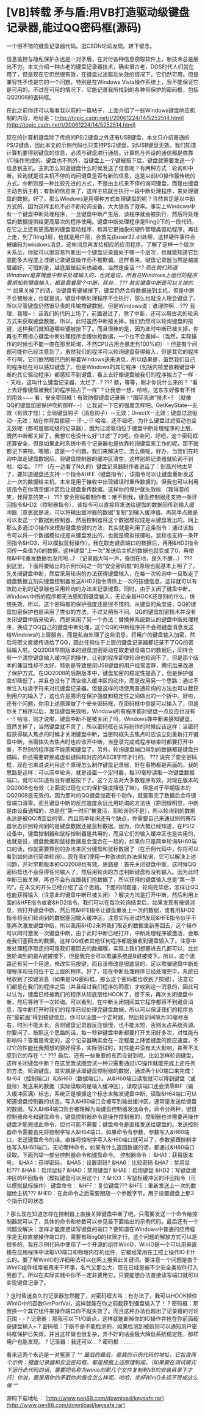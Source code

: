 # [VB]转载 矛与盾:用VB打造驱动级键盘记录器,能过QQ密码框(源码)

一个很不错的键盘记录器代码。逛CSDN论坛发现。转下留念。

<!--more-->

信息监控与隐私保护永远是一对矛盾，在对付各种信息窃取软件上，新技术总是层出不穷。本文介绍一种古老的键盘记录器技术，确实很古老，DOS时代人们就在用了，但是现在它仍然很有效，在键盘过滤驱动失效的情况下，它仍然可用。但是兼容性不佳是它的一个问题，特别是在Windows Vista操作系统上，我不能保证它是可用的。不过在可用的情况下，它能记录我所找到的各种带保护的密码框，包括QQ2008的密码框。

在此之前你还可以看看我以前的一篇帖子，上面介绍了一些Windows键盘响应机制的内容，地址是：[http://topic.csdn.net/t/20061224/14/5252514.html](http://topic.csdn.net/t/20061224/14/5252514.html) 

现在的计算机键盘除了传统的PS/2键盘之外还有USB键盘，本文只介绍普通的PS/2键盘，因此本文的示例代码也只支持PS/2键盘，对USB键盘无效。我们知道计算机要得到键盘的信息，必须与键盘进行通信。计算机与外设的通信都是依靠I/O操作完成的，键盘也不列外，当键盘上一个键被按下后，键盘就需要发送一个信息到主机。主机怎么知道键盘什么时候发送了信息呢？有两种方式：轮询和中断。轮询就是说主机不停的询问键盘是否有新的信息，这是以前I/O操作最传统的方式。中断则是一种比较先进的方式，不是由主机来不停的询问键盘，而是由键盘主动告诉主机：有新的信息来了，这样主机就会执行一段中断处理程序，来处理键盘的数据。好了，那么Windows是用哪种方式处理键盘的呢？当然肯定是以中断方式的，因为这样主机不必不断轮询设备，大大提高了效率。事实上Windows中有一个键盘中断处理程序，一旦键盘中断产生后，该程序就会被执行，然后将处理后的数据提供给更高层次的程序使用。键盘中断处理程序是Ring0下的一段代码，在它之上还有更高层的键盘驱动程序，和其它更抽象的硬件管理类驱动程序，再往上走，到了Ring3层，也就是用户层，会首先由user32.dll处理，这样硬件事件会被编码为windows消息，这些消息再发给相应的应用程序。了解了这样一个层次关系后，你就可以很容易判断出一个键盘记录器处于哪一个层次，也就能知道它到底能多大程度上准确记录键盘操作而不被欺骗。这样看来，键盘记录器当然是越底层越好，可惜的是，越底层做起来也越难，当然是废话 ^_^? 现在我们知道Windows是靠键盘中断来处理输入的，也就是说，所有在Windows上运行的程序要感知到键盘输入，都是靠着那个中断，除非...
??? 其实键盘中断是可以关掉的 ^_^ 如果关掉了的话，当键盘有键被按下，键盘仍然会将数据送到主机，但是中断不会被触发，也就是说，键盘中断处理程序不会执行，那么也就没人理会键盘了。所以尽管键盘仍然很尽责的传输按键数据，但是Windows说：谁理你啊...
??? 我理，我理~！ 该我们的代码上场了，前面说过了，除了中断，还可以用古老的轮询方式来获取键盘数据，所以，此时虽然中断被关掉，我们仍然可以轮询键盘的按键，这样我们就知道哪些键被按下了。而且很棒的是，因为此时中断已被关掉，你再也不用担心键盘中断处理程序会跟你抢数据，一个也不会漏掉~（当然，实际操作的时候也不能一直在那里轮询，不然CPU占用会暴走到100%的）！但是有个问题可能你已经注意到了，虽然我们的程序可以轮询键盘获得输入，但是其它的程序不行啊，它们依然眼巴巴的盼着Windows送来消息，所以结果是，虽然我们自己的程序现在可以感知键盘了，但是Windows的其它程序（包括内核里依赖键盘中断的其它驱动程序）都感知不到键盘，看上去好像键盘被我们的程序独占了一样 - - 天啦，这叫什么键盘记录器，太烂了...?
??? 额，等等，刚才你说什么来的？ “看上去好像键盘被我们的程序独占了一样”？让我想一想，哈哈，这东东好像有不错的用处~~~ 看，安全密码框！有效防御键盘记录器！“国际先进”技术~? （就像QQ的键盘加密保护吹的那样- -） 让我试一下它的强度怎样吧，GetKeyState--无效（有效才怪）；全局键盘钩子（消息钩子）--无效；DirectX--无效；键盘过滤驱动--无效；站在你背后偷窥-- 汗-_-|? 哈哈，还不错吧，为什么键盘过滤驱动也会无效呢（那可是驱动级的记录器），因为过滤驱动位于键盘中断处理程序的上层，既然中断都关掉了，我想它也没什么好“过滤”了的吧。你会问，好吧，这个密码框还算安全，但是如果此时系统中有个记录器也是依靠轮询键盘来工作的呢，那不就都记下来啦。嗯嗯，这是一个问题，我们来解决它。怎么做呢，好办，当我们在轮询中取走键盘数据后，将键盘控制器的缓冲区清空，这样别的记录器就轮询不到啦，哈哈。
??? （在一边看了N久的）键盘记录器制作者说话了：别高兴地太早了，要知道键盘还支持一个指令&amp;HFE（键盘指令），该指令可以让键盘重新发送上一次的数据给主机，本来是用于接收中出现错误时重传数据的。但我也可以利用该指令在你清空缓冲区后让键盘重传数据，这样你的保护就失效啦 （我得意的笑，我得意的笑~）
??? 安全密码框制作者：难不倒我，键盘控制器还支持一条环回指令&amp;HD2（控制器指令），该指令可以直接将发送给键盘的数据回传到输入缓冲器（意思就是说，可以将输出缓冲器的数据“复制”到输入缓冲器。再简单点就是可以发送一个数据到控制器，然后控制器将这个数据模拟成是从键盘发出的。网上那么多通过IO操作来模拟键盘按键的方法，其实就是利用了这条指令：通过该指令可以将一个数据模拟成是从键盘发出的，也就是模拟按键啦。鼠标也支持一条环回指令&amp;HD3，可以模拟鼠标操作），我在取走键盘端口的数据后，再用&amp;HD2指令回传一条值为0的数据，这样键盘“上一次”发送给主机的数据也就变成了0，再使用&amp;HFE重发数据也没用啦...? （记录器大叫一声，昏倒在地，良久不醒...）
??? 到这里，下面将要给出的示例代码之一的“安全密码框”的原理也就基本上明了了。先关闭键盘中断，然后采用轮询的办法获得键盘输入，在每一次轮询中一旦取走了键盘数据立刻向键盘控制器发送&amp;HD2指令清除上一次的按键信息，这样就可以有效防止别的记录器也采用轮询的办法来记录键盘。同时，由于关闭了键盘中断，Windows中所的程序都无法感知到键盘输入，无论全局HOOK还是别的什么，统统失效。所以，这个密码框的保护强度还是很不错的。从键盘的角度说，QQ的键盘加密保护也是采用了类似的方法，不过又稍有不同。QQ的键盘加密技术并没有关闭键盘中断来轮询，而是采用了另一个办法：替换掉系统默认的键盘中断处理程序，换成了QQ自己的键盘中断处理，这个QQ的中断程序并不会把键盘消息发送给Windows的上层服务，而是私自处理了这些消息，将用户的键盘输入加密，然后将密文直接传递给了QQ，因此任何位于上层的键盘记录器都记录不了QQ的密码输入啦。QQ2008早期版本的键盘加密驱动在取走键盘端口的数据后，同样会有一个清空键盘输入缓冲区的操作，让别的程序即使轮询也轮询不了。但是那个版本的兼容性却不太好，特别是导致使用USB键盘的用户经常蓝屏，腾讯后来改进了保护方式。在QQ2008的后期版本中，键盘加密的稳定性提高了，但是保护强度却降低了，并且也没有了清空输入缓冲区的动作，而是改用另一个思路：通过不断注入垃圾字符来对抗键盘记录器。但是这样的话使用普通轮询的方法也可以截获到用户的输入了，这也许是腾讯在保护强度和稳定性之间做出的一个折中。好啦，还有个问题，你用上述原理做了个安全密码框，在密码框中倒是可以输入了，但是你关了程序以后，发现键盘失效啦，Windows所有程序都对键盘一点反应也没有 - -? 哈哈，刚才说啦，键盘中断不是被关闭了吗，Windows靠中断来感知键盘，既然关掉了，当然键盘就不灵了，所以密码框在实际制作的时候应该这样：当密码框获得输入焦点的时候才关闭键盘中断，当密码框失去焦点时应该立刻重新打开键盘中断，当窗体失去焦点时也应该开中断，当登录完成或程序结束时都要打开中断，不然别的程序就不能感知键盘了。另外，轮询键盘端口得到的数据都是键盘扫描码，你还需要转换成虚拟键码和对应的ASCII字符才行的。
??? 说完了安全密码框，现在也来说说利用这个原理怎么制作键盘记录器，好在事物都是两面的。我的思路是这样：可以简单轮询，就是设置一个定时器，每30毫秒读取一次键盘数据端口，就可以知道有没有键被按下了。这个方法对大多数程序有效，对现在版本的QQ2008也有效（上面说过现在它的保护强度降低了嘛）。但是对于早期版本的QQ2008是无效的，因为那时的QQ键盘加密有个动作，就是取完了数据后会将键盘端口清零。而且键盘中断的反应速度永远比用轮询的方法快（原因很明显，中断是由设备通知的，总是在“第一时间”被激活，而轮询则不是），所以轮询到的数据永远是被QQ清空后的零。而且简单轮询还有个缺点，你需要自己来通过别的寄存器状态识别轮询到的是键盘数据还是鼠标数据。因为，你大概已经知道，在PS/2设备中，键盘控制器和鼠标控制器是共用的，而且它们的输入缓冲区也是共用的，也就是说，键盘数据和鼠标数据是会混合在一起的，如果你只是简单轮询&amp;H60端口的话，你就需要靠别的办法来区分键盘和鼠标数据了（在示例代码中，你将可以看到如何进行简单轮询）。现在我们使用一种改进的办法来轮询，它可以解决上述问题，并对早期版本的QQ2008也有效。思路是：首先关闭键盘中断，这时候QQ密码框也不会获得任何输入了，然后用轮询的方法判断键盘有没有输入。因为此时中断已被关掉，再也不会有谁跟我们抢数据了，所以获得的键盘输入总是“第一手的”。在本文的开头已经介绍了这个思路。下面的问题是，轮询完毕后，怎样让QQ也能获得输入（注意此时键盘中断已被关闭）？解决方法是打开中断，然后利用上面的&amp;HFE指令或者&amp;HD2指令。我们可以在每次轮询结束后，如果发现有按键消息，则打开键盘中断，然后用&amp;HFE指令让键盘重发上一次的数据，或者用&amp;HD2指令将我们轮询到的数据塞回输入缓冲区。注意实际测试时发现&amp;HFE指令似乎不能再次激发键盘中断，所以我用&amp;HD2来将我们取走的数据重新塞回去，这个操作可以同时激发一次键盘中断，由于此时中断已经打开，中断处理程序被激活，会取走我们塞回去的数据，这样QQ或者其他任何程序都能接收到键盘输入了。注意中断处理程序取走的可是我们塞回去的数据哦，实际上我们想塞进去几都可以，比如我轮询到的是A键被按下，但是我完全可以欺骗系统是B键被按下。所以，这个思路还有另一个用途，修改实际按键，而且该修改是很底层的，足以欺骗键盘中断处理程序和任何位于它上层的程序。好了，现在中断处理程序已经处理完毕，系统已经收到了按键消息（如果是QQ密码框，那么这个密码框也收到了按键），注意它们都是在我们的程序之后（并且经过我们程序的同意）才收到这一消息的，因此可以认为，键盘已经被我们的程序从较底层给HOOK了，接下来，再次关闭键盘中断，然后等待下一次轮询。可以看到，在中断关闭期间其它程序都得不到键盘消息，而中断打开时我们的程序已经处理完键盘数据，所以可以保证我们的程序总在“最前面”得到按键信息。你可以设置一个定时器，然后轮训间隔为30毫秒左右，时间不能太长，否则键盘记录器反应很慢，也不能太短，否则太占系统资源。你要问了，按照这个思路的话，每一秒钟键盘中断都要打开关闭好多次，对性能有影响吗？答案是肯定的，这个记录器确实会在一定程度上降低键盘的反应速度，不过它的性能比我预想的要好得多，实际测试时，对性能并没有太大影响，甚至不太感到它的存在 ^_^
??? 最后，还有一些重要的东西没说到呢。比如怎样轮询键盘，这样关闭键盘中断？在这里我试图尝试一种只需要通过I/O操作就能完成上述任务的方法。轮询键盘，其实就是读取键盘控制器的数据，通过两个I/O端口来完成：&amp;H64（控制端口）和&amp;H60（数据端口）。从&amp;H60端口读取就可以得到键盘（或鼠标）发送来的数据（实际读取的是输入缓冲区），读取该端口还会清零IBF（输入缓冲区满）标志，系统正是根据这个标志来触发键盘中断，读取&amp;H64端口可以知道键盘控制器的状态。写入&amp;H60端口会被写到输出缓冲区，通常是发送给键盘的数据。写入&amp;H64端口则会被理解为向键盘控制器发送命令。命令分两种，键盘控制器命令和键盘命令，键盘控制器命令是操作控制器的，控制器也许需要再操作键盘才能完成此命令，但也可能不需要；键盘命令是直接发送给键盘的。发送控制器命令需要首先将控制字写入&amp;H64端口，如果命令有参数，参数写入&amp;H60端口，发送键盘命令的话，直接将控制字写入&amp;H60端口就可以了，参数紧跟控制字也写入&amp;H60端口。无论哪种命令，如果有什么返回数据的话，都通过&amp;H60端口读取。下面列举一部分控制器命令和键盘命令。
控制器命令：
&amp;HA1：获得版本号。 &amp;HA4：获得密码。 &amp;HA5：设置密码? &amp;HA6：比较密码
&amp;HA7：禁用鼠标??? &amp;HA8：启用鼠标? &amp;HAD：禁用键盘? &amp;HAE：启用键盘
&amp;HD2：写键盘缓冲区的环回指令（模拟键盘可以用这个）? &amp;HD3：写鼠标缓冲区的环回指令（可以模拟鼠标操作）
键盘命令：
&amp;HFF：复位键盘??? &amp;HFE：重新发送上一次的数据给主机??? &amp;HED：在此命令之后需要跟随一个参数字节，用于设置键盘上那3个指示灯的状态

? 那么现在知道怎样在控制器上直接关掉键盘中断了吧，只需要发送一个命令给控制器就可以了，具体的命令和参数可以参见最下面给出的示例代码。最后还有一个问题没解决：怎样才能直接读写键盘的端口？要知道在Windows中普通的应用程序是无权直接操作端口的，需要有Ring0的权限才行。这个问题的解放方式可以是很多的，我在示例代码中使用了一个开源的组件WinIO，WinIO是一个可以用来直接在应用程序中读取I/O端口和物理内存的组件，它被经常用在工控上操作IO卡什么的。要了解WinIO的详细用法可以在网上搜索此关键词。要注意一个问题是由于WinIO组件经常被用来干坏事，名气又那么大，现在已经是被不少安全类软件打入另册了。所以在实际实践中你不一定非要用它，只要能想办法直接读写端口就可以实现键盘记录了。

? 这时昏迷良久的记录器忽然醒了，对密码框大叫：有办法了，我可以HOOK掉你WinIO中的函数GetPortVal，这样就能在你之前截获到键盘输入了！
? 密码框：那我换一个其它组件来操作端口你不就失效了。而且这种办法也超出了记录器的讨论范围 - -
? 记录器：那我可以下I/O断点，这样就能断掉你的IO操作并抢在你前面截获键盘输入~
? 密码框：下断不是不能检测的，如果检测到被断则可以通知用户密码框保护已失效。并且这样做也很复杂，弄不好的话会极大降低系统稳定性，那样用户也能发现。
? 记录器：我还可以...
? 密码框：......

看来这两个永远是一对冤家了 ^_^
最后的最后，是我的示例代码的地址，它包含两个示例：键盘记录器和安全密码框，都是根据上述原理制成。（如果要在调试模式下运行此代码的话，需要把名称为winio的那几个文件复制到VB的安装目录下才行）你说，要是用你的矛戳你的盾会怎么样呢。哈哈，幸好WinIO永远不赞成这么做 ^_^

源码下载地址：
[http://www.pen88.com/download/keysafe.rar](http://www.pen88.com/download/keysafe.rar) 


